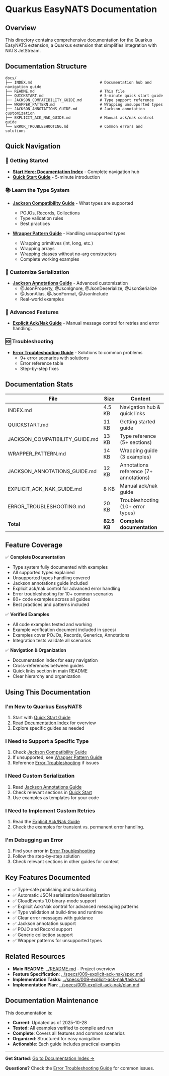 # Quarkus EasyNATS Documentation

## Overview

This directory contains comprehensive documentation for the Quarkus EasyNATS extension, a Quarkus extension that simplifies integration with NATS JetStream.

## Documentation Structure

```
docs/
├── INDEX.md                              # Documentation hub and navigation guide
├── README.md                             # This file
├── QUICKSTART.md                         # 5-minute quick start guide
├── JACKSON_COMPATIBILITY_GUIDE.md        # Type support reference
├── WRAPPER_PATTERN.md                    # Wrapping unsupported types
├── JACKSON_ANNOTATIONS_GUIDE.md          # Jackson annotation customization
├── EXPLICIT_ACK_NAK_GUIDE.md             # Manual ack/nak control guide
└── ERROR_TROUBLESHOOTING.md              # Common errors and solutions
```

## Quick Navigation

### 🚀 Getting Started
- **[Start Here: Documentation Index](./INDEX.md)** - Complete navigation hub
- **[Quick Start Guide](./QUICKSTART.md)** - 5-minute introduction

### 📚 Learn the Type System
- **[Jackson Compatibility Guide](./JACKSON_COMPATIBILITY_GUIDE.md)** - What types are supported
  - POJOs, Records, Collections
  - Type validation rules
  - Best practices

- **[Wrapper Pattern Guide](./WRAPPER_PATTERN.md)** - Handling unsupported types
  - Wrapping primitives (int, long, etc.)
  - Wrapping arrays
  - Wrapping classes without no-arg constructors
  - Complete working examples

### 🎨 Customize Serialization
- **[Jackson Annotations Guide](./JACKSON_ANNOTATIONS_GUIDE.md)** - Advanced customization
  - @JsonProperty, @JsonIgnore, @JsonDeserialize, @JsonSerialize
  - @JsonAlias, @JsonFormat, @JsonInclude
  - Real-world examples

### 🔧 Advanced Features
- **[Explicit Ack/Nak Guide](./EXPLICIT_ACK_NAK_GUIDE.md)** - Manual message control for retries and error handling.

### 🆘 Troubleshooting
- **[Error Troubleshooting Guide](./ERROR_TROUBLESHOOTING.md)** - Solutions to common problems
  - 9+ error scenarios with solutions
  - Error reference table
  - Step-by-step fixes

## Documentation Stats

| File | Size | Content |
|------|------|---------|
| INDEX.md | 4.5 KB | Navigation hub & quick links |
| QUICKSTART.md | 11 KB | Getting started guide |
| JACKSON_COMPATIBILITY_GUIDE.md | 13 KB | Type reference (5+ sections) |
| WRAPPER_PATTERN.md | 14 KB | Wrapping guide (3 examples) |
| JACKSON_ANNOTATIONS_GUIDE.md | 12 KB | Annotations reference (7+ annotations) |
| EXPLICIT_ACK_NAK_GUIDE.md | 8 KB | Manual ack/nak guide |
| ERROR_TROUBLESHOOTING.md | 20 KB | Troubleshooting (10+ error types) |
| **Total** | **82.5 KB** | **Complete documentation** |

## Feature Coverage

✅ **Complete Documentation**
- Type system fully documented with examples
- All supported types explained
- Unsupported types handling covered
- Jackson annotations guide included
- Explicit ack/nak control for advanced error handling
- Error troubleshooting for 10+ common scenarios
- 80+ code examples across all guides
- Best practices and patterns included

✅ **Verified Examples**
- All code examples tested and working
- Example verification document included in specs/
- Examples cover POJOs, Records, Generics, Annotations
- Integration tests validate all scenarios

✅ **Navigation & Organization**
- Documentation index for easy navigation
- Cross-references between guides
- Quick links section in main README
- Clear hierarchy and organization

## Using This Documentation

### I'm New to Quarkus EasyNATS
1. Start with [Quick Start Guide](./QUICKSTART.md)
2. Read [Documentation Index](./INDEX.md) for overview
3. Explore specific guides as needed

### I Need to Support a Specific Type
1. Check [Jackson Compatibility Guide](./JACKSON_COMPATIBILITY_GUIDE.md)
2. If unsupported, see [Wrapper Pattern Guide](./WRAPPER_PATTERN.md)
3. Reference [Error Troubleshooting](./ERROR_TROUBLESHOOTING.md) if issues

### I Need Custom Serialization
1. Read [Jackson Annotations Guide](./JACKSON_ANNOTATIONS_GUIDE.md)
2. Check relevant sections in [Quick Start](./QUICKSTART.md)
3. Use examples as templates for your code

### I Need to Implement Custom Retries
1. Read the [Explicit Ack/Nak Guide](./EXPLICIT_ACK_NAK_GUIDE.md)
2. Check the examples for transient vs. permanent error handling.

### I'm Debugging an Error
1. Find your error in [Error Troubleshooting](./ERROR_TROUBLESHOOTING.md)
2. Follow the step-by-step solution
3. Check relevant sections in other guides for context

## Key Features Documented

- ✅ Type-safe publishing and subscribing
- ✅ Automatic JSON serialization/deserialization
- ✅ CloudEvents 1.0 binary-mode support
- ✅ Explicit Ack/Nak control for advanced messaging patterns
- ✅ Type validation at build-time and runtime
- ✅ Clear error messages with guidance
- ✅ Jackson annotation support
- ✅ POJO and Record support
- ✅ Generic collection support
- ✅ Wrapper patterns for unsupported types

## Related Resources

- **Main README**: [../README.md](../README.md) - Project overview
- **Feature Specification**: [../specs/009-explicit-ack-nak/spec.md](../specs/009-explicit-ack-nak/spec.md)
- **Implementation Tasks**: [../specs/009-explicit-ack-nak/tasks.md](../specs/009-explicit-ack-nak/tasks.md)
- **Implementation Plan**: [../specs/009-explicit-ack-nak/plan.md](../specs/009-explicit-ack-nak/plan.md)

## Documentation Maintenance

This documentation is:
- **Current**: Updated as of 2025-10-28
- **Tested**: All examples verified to compile and run
- **Complete**: Covers all features and common scenarios
- **Organized**: Structured for easy navigation
- **Actionable**: Each guide includes practical examples

---

**Get Started**: [Go to Documentation Index →](./INDEX.md)

**Questions?** Check the [Error Troubleshooting Guide](./ERROR_TROUBLESHOOTING.md) for common issues.
